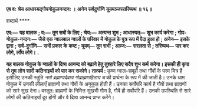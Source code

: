 **एष व: श्रेय आधास्यद्गोपगोकुलनन्दन: ।** **अनेन सर्वदुर्गाणि यूयमञ्जस्तरिष्यथ ॥ १६॥** 

शब्दार्थ **** 

**एष:—** **यह बालक** **; व:—** **तुम सबों के लिए** **; श्रेय:—** **अत्यन्त शुभ** **; आधास्यत्—** **शुभ कार्य करेगा** **; गोप-गोकुल-नन्दन:—** **जैसे** **एक ग्वालबाल ग्वालों के परिवार में गोकुल के पुत्र रूप में पैदा हुआ हो** **; अनेन—** **इसके द्वारा** **; सर्व-दुर्गाणि—** **सभी प्रकार के** **कष्ट** **; यूयम्—** **तुम सभी** **; अञ्ज:—** **सरलता से** **; तरिष्यथ—** **पार कर लोगे, लाँघ लोगे।** **.** 

**यह बालक गोकुल के ग्वालों के दिव्य आनन्द को बढ़ाने हेतु तुश्हारे लिए सदैव शुभ कर्म** **करेगा। इसकी ही कृपा से तुम लोग सारी कठिनाइयों को पार कर सकोगे।** **तात्पर्य :** कृष्ण ग्वाल-समूहों तथा गौंवों के परम मित्र हैं इसीलिए उनकी स्तुति *नमो ब्रह्मण्यदेवाय* *गोब्राह्मणहिताय च* की प्रार्थना के रूप में की जाती है। उनके धाम गोकुल में उनकी लीलाएँ ब्राह्मणों तथा गौवों के अनुकूल होती हैं। उनका सर्वोपरि कार्य है गौवों तथा ब्राह्मणों को सारे सुख देना। वस्तुत: ब्राह्मणों के निमित्त सुखभी गौण है, गौवें ही सर्वोपरि हैं। उनकी उपस्थिति से सारे लोगों की कठिनाइयाँ दूर होंगी और वे दिव्य आनन्द प्राप्त करेंगे।  
